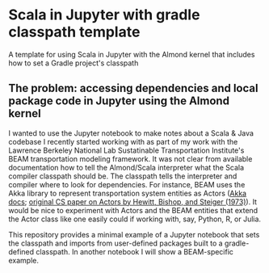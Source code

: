 # Scala in Jupyter with gradle classpath template
A template for using Scala in Jupyter with the Almond kernel that includes how to set a Gradle project's classpath

## The problem: accessing dependencies and local package code in Jupyter using the Almond kernel

I wanted to use the Jupyter notebook to make notes about a Scala & Java codebase I recently started working with as part of my work with the Lawrence Berkeley National Lab Sustatinable Transportation Institute's BEAM transportation modeling framework. It was not clear from available documentation how to tell the Almond/Scala interpreter what the Scala compiler classpath should be. The classpath tells the interpreter and compiler where to look for dependencies. For instance, BEAM uses the Akka library to represent transportation system entities as Actors ([Akka docs](https://doc.akka.io/docs/akka/current/index.html); [original CS paper on Actors by Hewitt, Bishop, and Steiger (1973)](https://eighty-twenty.org/files/Hewitt,%20Bishop,%20Steiger%20-%201973%20-%20A%20universal%20modular%20ACTOR%20formalism%20for%20artificial%20intelligence.pdf)). It would be nice to experiment with Actors and the BEAM entities that extend the Actor class like one easily could if working with, say, Python, R, or Julia.

This repository provides a minimal example of a Jupyter notebook that sets the classpath and imports from user-defined packages built to a gradle-defined classpath. In another notebook I will show a BEAM-specific example.

